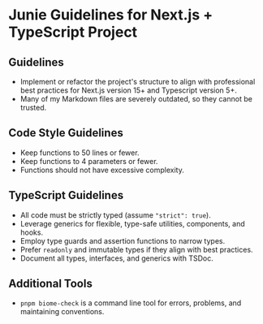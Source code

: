 # Junie Guidelines for Next.js + TypeScript Project

## Guidelines

- Implement or refactor the project's structure to align with professional best practices for Next.js version 15+ and Typescript version 5+.
- Many of my Markdown files are severely outdated, so they cannot be trusted.

## Code Style Guidelines

- Keep functions to 50 lines or fewer.
- Keep functions to 4 parameters or fewer.
- Functions should not have excessive complexity.

## TypeScript Guidelines

- All code must be strictly typed (assume `"strict": true`).
- Leverage generics for flexible, type-safe utilities, components, and hooks.
- Employ type guards and assertion functions to narrow types.
- Prefer `readonly` and immutable types if they align with best practices.
- Document all types, interfaces, and generics with TSDoc.

## Additional Tools

- `pnpm biome-check` is a command line tool for errors, problems, and maintaining conventions.
